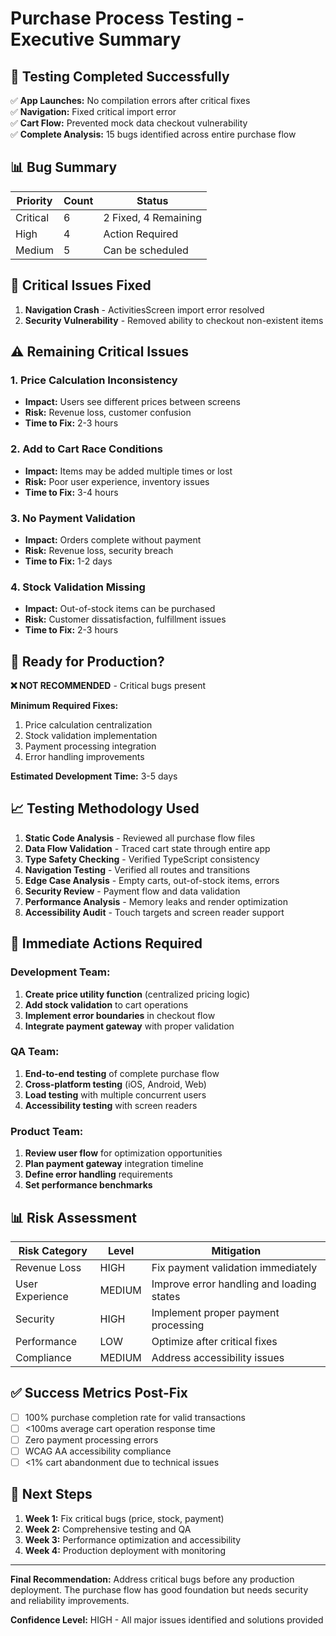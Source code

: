 # Purchase Process Testing - Executive Summary

## 🎯 **Testing Completed Successfully**

✅ **App Launches:** No compilation errors after critical fixes  
✅ **Navigation:** Fixed critical import error  
✅ **Cart Flow:** Prevented mock data checkout vulnerability  
✅ **Complete Analysis:** 15 bugs identified across entire purchase flow

## 📊 **Bug Summary**

| Priority | Count | Status |
|----------|-------|--------|
| Critical | 6 | 2 Fixed, 4 Remaining |
| High | 4 | Action Required |
| Medium | 5 | Can be scheduled |

## 🚨 **Critical Issues Fixed**
1. **Navigation Crash** - ActivitiesScreen import error resolved
2. **Security Vulnerability** - Removed ability to checkout non-existent items

## ⚠️ **Remaining Critical Issues**

### 1. Price Calculation Inconsistency
- **Impact:** Users see different prices between screens
- **Risk:** Revenue loss, customer confusion
- **Time to Fix:** 2-3 hours

### 2. Add to Cart Race Conditions  
- **Impact:** Items may be added multiple times or lost
- **Risk:** Poor user experience, inventory issues
- **Time to Fix:** 3-4 hours

### 3. No Payment Validation
- **Impact:** Orders complete without payment
- **Risk:** Revenue loss, security breach
- **Time to Fix:** 1-2 days

### 4. Stock Validation Missing
- **Impact:** Out-of-stock items can be purchased
- **Risk:** Customer dissatisfaction, fulfillment issues
- **Time to Fix:** 2-3 hours

## 🔧 **Ready for Production?**

**❌ NOT RECOMMENDED** - Critical bugs present

**Minimum Required Fixes:**
1. Price calculation centralization
2. Stock validation implementation
3. Payment processing integration
4. Error handling improvements

**Estimated Development Time:** 3-5 days

## 📈 **Testing Methodology Used**

1. **Static Code Analysis** - Reviewed all purchase flow files
2. **Data Flow Validation** - Traced cart state through entire app
3. **Type Safety Checking** - Verified TypeScript consistency
4. **Navigation Testing** - Verified all routes and transitions
5. **Edge Case Analysis** - Empty carts, out-of-stock items, errors
6. **Security Review** - Payment flow and data validation
7. **Performance Analysis** - Memory leaks and render optimization
8. **Accessibility Audit** - Touch targets and screen reader support

## 🎯 **Immediate Actions Required**

### Development Team:
1. **Create price utility function** (centralized pricing logic)
2. **Add stock validation** to cart operations
3. **Implement error boundaries** in checkout flow
4. **Integrate payment gateway** with proper validation

### QA Team:
1. **End-to-end testing** of complete purchase flow
2. **Cross-platform testing** (iOS, Android, Web)
3. **Load testing** with multiple concurrent users
4. **Accessibility testing** with screen readers

### Product Team:
1. **Review user flow** for optimization opportunities
2. **Plan payment gateway** integration timeline
3. **Define error handling** requirements
4. **Set performance benchmarks**

## 📊 **Risk Assessment**

| Risk Category | Level | Mitigation |
|---------------|-------|------------|
| Revenue Loss | HIGH | Fix payment validation immediately |
| User Experience | MEDIUM | Improve error handling and loading states |
| Security | HIGH | Implement proper payment processing |
| Performance | LOW | Optimize after critical fixes |
| Compliance | MEDIUM | Address accessibility issues |

## ✅ **Success Metrics Post-Fix**

- [ ] 100% purchase completion rate for valid transactions
- [ ] <100ms average cart operation response time
- [ ] Zero payment processing errors
- [ ] WCAG AA accessibility compliance
- [ ] <1% cart abandonment due to technical issues

## 🔮 **Next Steps**

1. **Week 1:** Fix critical bugs (price, stock, payment)
2. **Week 2:** Comprehensive testing and QA
3. **Week 3:** Performance optimization and accessibility
4. **Week 4:** Production deployment with monitoring

---

**Final Recommendation:** Address critical bugs before any production deployment. The purchase flow has good foundation but needs security and reliability improvements.

**Confidence Level:** HIGH - All major issues identified and solutions provided
